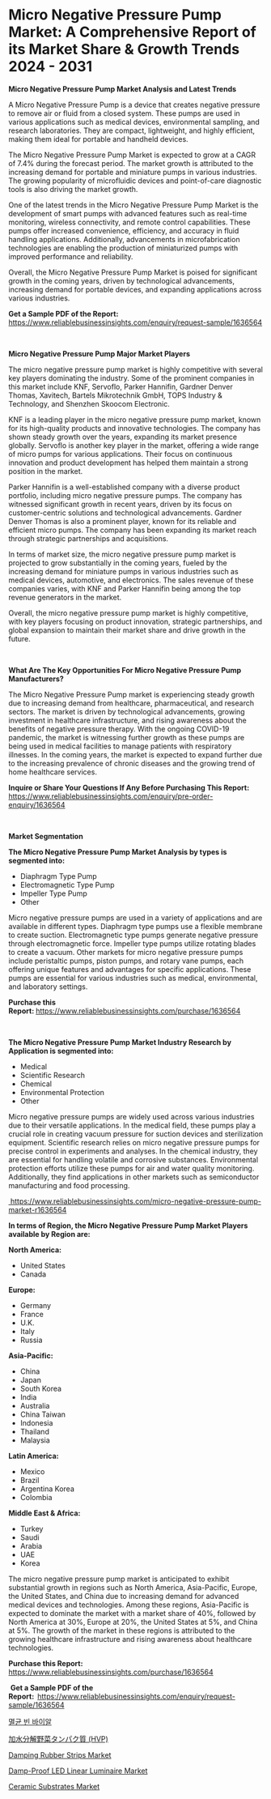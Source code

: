 <p><h1>Micro Negative Pressure Pump Market: A Comprehensive Report of its Market Share & Growth Trends 2024 - 2031</h1></p><p><strong>Micro Negative Pressure Pump Market Analysis and Latest Trends</strong></p>
<p><p>A Micro Negative Pressure Pump is a device that creates negative pressure to remove air or fluid from a closed system. These pumps are used in various applications such as medical devices, environmental sampling, and research laboratories. They are compact, lightweight, and highly efficient, making them ideal for portable and handheld devices.</p><p>The Micro Negative Pressure Pump Market is expected to grow at a CAGR of 7.4% during the forecast period. The market growth is attributed to the increasing demand for portable and miniature pumps in various industries. The growing popularity of microfluidic devices and point-of-care diagnostic tools is also driving the market growth.</p><p>One of the latest trends in the Micro Negative Pressure Pump Market is the development of smart pumps with advanced features such as real-time monitoring, wireless connectivity, and remote control capabilities. These pumps offer increased convenience, efficiency, and accuracy in fluid handling applications. Additionally, advancements in microfabrication technologies are enabling the production of miniaturized pumps with improved performance and reliability.</p><p>Overall, the Micro Negative Pressure Pump Market is poised for significant growth in the coming years, driven by technological advancements, increasing demand for portable devices, and expanding applications across various industries.</p></p>
<p><strong>Get a Sample PDF of the Report:&nbsp;</strong> <a href="https://www.reliablebusinessinsights.com/enquiry/request-sample/1636564">https://www.reliablebusinessinsights.com/enquiry/request-sample/1636564</a></p>
<p>&nbsp;</p>
<p><strong>Micro Negative Pressure Pump Major Market Players</strong></p>
<p><p>The micro negative pressure pump market is highly competitive with several key players dominating the industry. Some of the prominent companies in this market include KNF, Servoflo, Parker Hannifin, Gardner Denver Thomas, Xavitech, Bartels Mikrotechnik GmbH, TOPS Industry & Technology, and Shenzhen Skoocom Electronic.</p><p>KNF is a leading player in the micro negative pressure pump market, known for its high-quality products and innovative technologies. The company has shown steady growth over the years, expanding its market presence globally. Servoflo is another key player in the market, offering a wide range of micro pumps for various applications. Their focus on continuous innovation and product development has helped them maintain a strong position in the market.</p><p>Parker Hannifin is a well-established company with a diverse product portfolio, including micro negative pressure pumps. The company has witnessed significant growth in recent years, driven by its focus on customer-centric solutions and technological advancements. Gardner Denver Thomas is also a prominent player, known for its reliable and efficient micro pumps. The company has been expanding its market reach through strategic partnerships and acquisitions.</p><p>In terms of market size, the micro negative pressure pump market is projected to grow substantially in the coming years, fueled by the increasing demand for miniature pumps in various industries such as medical devices, automotive, and electronics. The sales revenue of these companies varies, with KNF and Parker Hannifin being among the top revenue generators in the market.</p><p>Overall, the micro negative pressure pump market is highly competitive, with key players focusing on product innovation, strategic partnerships, and global expansion to maintain their market share and drive growth in the future.</p></p>
<p>&nbsp;</p>
<p><strong>What Are The Key Opportunities For Micro Negative Pressure Pump Manufacturers?</strong></p>
<p><p>The Micro Negative Pressure Pump market is experiencing steady growth due to increasing demand from healthcare, pharmaceutical, and research sectors. The market is driven by technological advancements, growing investment in healthcare infrastructure, and rising awareness about the benefits of negative pressure therapy. With the ongoing COVID-19 pandemic, the market is witnessing further growth as these pumps are being used in medical facilities to manage patients with respiratory illnesses. In the coming years, the market is expected to expand further due to the increasing prevalence of chronic diseases and the growing trend of home healthcare services.</p></p>
<p><strong>Inquire or Share Your Questions If Any Before Purchasing This Report:</strong> <a href="https://www.reliablebusinessinsights.com/enquiry/pre-order-enquiry/1636564">https://www.reliablebusinessinsights.com/enquiry/pre-order-enquiry/1636564</a></p>
<p>&nbsp;</p>
<p><strong>Market Segmentation</strong></p>
<p><strong>The Micro Negative Pressure Pump Market Analysis by types is segmented into:</strong></p>
<p><ul><li>Diaphragm Type Pump</li><li>Electromagnetic Type Pump</li><li>Impeller Type Pump</li><li>Other</li></ul></p>
<p><p>Micro negative pressure pumps are used in a variety of applications and are available in different types. Diaphragm type pumps use a flexible membrane to create suction. Electromagnetic type pumps generate negative pressure through electromagnetic force. Impeller type pumps utilize rotating blades to create a vacuum. Other markets for micro negative pressure pumps include peristaltic pumps, piston pumps, and rotary vane pumps, each offering unique features and advantages for specific applications. These pumps are essential for various industries such as medical, environmental, and laboratory settings.</p></p>
<p><strong>Purchase this Report:&nbsp;</strong><a href="https://www.reliablebusinessinsights.com/purchase/1636564">https://www.reliablebusinessinsights.com/purchase/1636564</a></p>
<p>&nbsp;</p>
<p><strong>The Micro Negative Pressure Pump Market Industry Research by Application is segmented into:</strong></p>
<p><ul><li>Medical</li><li>Scientific Research</li><li>Chemical</li><li>Environmental Protection</li><li>Other</li></ul></p>
<p><p>Micro negative pressure pumps are widely used across various industries due to their versatile applications. In the medical field, these pumps play a crucial role in creating vacuum pressure for suction devices and sterilization equipment. Scientific research relies on micro negative pressure pumps for precise control in experiments and analyses. In the chemical industry, they are essential for handling volatile and corrosive substances. Environmental protection efforts utilize these pumps for air and water quality monitoring. Additionally, they find applications in other markets such as semiconductor manufacturing and food processing.</p></p>
<p><a href="https://www.reliablebusinessinsights.com/micro-negative-pressure-pump-market-r1636564">&nbsp;https://www.reliablebusinessinsights.com/micro-negative-pressure-pump-market-r1636564</a></p>
<p><strong>In terms of Region, the Micro Negative Pressure Pump Market Players available by Region are:</strong></p>
<p>
    <p> <strong> North America: </strong>
        <ul>
            <li>United States</li>
            <li>Canada</li>
        </ul>
        </p> 
    <p> <strong> Europe: </strong>
        <ul>
            <li>Germany</li>
            <li>France</li>
            <li>U.K.</li>
            <li>Italy</li>
            <li>Russia</li>
        </ul>
        </p> 
    <p> <strong> Asia-Pacific: </strong>
        <ul>
            <li>China</li>
            <li>Japan</li>
            <li>South Korea</li>
            <li>India</li>
            <li>Australia</li>
            <li>China Taiwan</li>
            <li>Indonesia</li>
            <li>Thailand</li>
            <li>Malaysia</li>
        </ul>
        </p> 
    <p> <strong> Latin America: </strong>
        <ul>
            <li>Mexico</li>
            <li>Brazil</li>
            <li>Argentina Korea</li>
            <li>Colombia</li>
        </ul>
        </p> 
    <p> <strong> Middle East & Africa: </strong>
        <ul>
            <li>Turkey</li>
            <li>Saudi</li>
            <li>Arabia</li>
            <li>UAE</li>
            <li>Korea</li>
        </ul>
    </p>
    </p>
<p><p>The micro negative pressure pump market is anticipated to exhibit substantial growth in regions such as North America, Asia-Pacific, Europe, the United States, and China due to increasing demand for advanced medical devices and technologies. Among these regions, Asia-Pacific is expected to dominate the market with a market share of 40%, followed by North America at 30%, Europe at 20%, the United States at 5%, and China at 5%. The growth of the market in these regions is attributed to the growing healthcare infrastructure and rising awareness about healthcare technologies.</p></p>
<p><strong>Purchase this Report: </strong><a href="https://www.reliablebusinessinsights.com/purchase/1636564">https://www.reliablebusinessinsights.com/purchase/1636564</a></p>
<p>&nbsp;<strong>Get a Sample PDF of the Report:&nbsp;&nbsp;</strong><a href="https://www.reliablebusinessinsights.com/enquiry/request-sample/1636564">https://www.reliablebusinessinsights.com/enquiry/request-sample/1636564</a></p>
<p><strong></strong></p>
<p><p><a href="https://github.com/brendon65677/Market-Research-Report-List-2/blob/main/5286577126851.md">멸균 빈 바이알</a></p><p><a href="https://github.com/sghwr779811674/Market-Research-Report-List-3/blob/main/3935024124998.md">加水分解野菜タンパク質 (HVP)</a></p><p><a href="https://medium.com/@brayannolanii/global-damping-rubber-strips-market-opportunities-and-forecast-for-period-from-2024-to-2031-b4b6989cc74f">Damping Rubber Strips Market</a></p><p><a href="https://medium.com/@sura.dutkadut/damp-proof-led-linear-luminaire-industry-analysis-report-its-market-size-share-trends-by-50bb80818f65">Damp-Proof LED Linear Luminaire Market</a></p><p><a href="https://github.com/topanyudistiraadinugraha/Market-Research-Report-List-1/blob/main/ceramic-substrates-market.md">Ceramic Substrates Market</a></p></p>